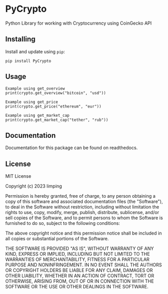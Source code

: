# PyCrypto
Python Library for working with Сryptocurrency using CoinGecko API



Installing
----------

Install and update using `pip`:


    pip install PyCrypto


Usage
-----

    
    
    
    Example using get_overview
    print(crypto.get_overview("bitcoin", "usd"))

    Example using get_price
    print(crypto.get_price("ethereum", "eur"))

    Example using get_market_cap
    print(crypto.get_market_cap("tether", "rub"))

    




Documentation
-------------

Documentation for this package can be found on readthedocs.



License
-------
MIT License

Copyright (c) 2023 limping

Permission is hereby granted, free of charge, to any person obtaining a copy
of this software and associated documentation files (the "Software"), to deal
in the Software without restriction, including without limitation the rights
to use, copy, modify, merge, publish, distribute, sublicense, and/or sell
copies of the Software, and to permit persons to whom the Software is
furnished to do so, subject to the following conditions:

The above copyright notice and this permission notice shall be included in all
copies or substantial portions of the Software.

THE SOFTWARE IS PROVIDED "AS IS", WITHOUT WARRANTY OF ANY KIND, EXPRESS OR
IMPLIED, INCLUDING BUT NOT LIMITED TO THE WARRANTIES OF MERCHANTABILITY,
FITNESS FOR A PARTICULAR PURPOSE AND NONINFRINGEMENT. IN NO EVENT SHALL THE
AUTHORS OR COPYRIGHT HOLDERS BE LIABLE FOR ANY CLAIM, DAMAGES OR OTHER
LIABILITY, WHETHER IN AN ACTION OF CONTRACT, TORT OR OTHERWISE, ARISING FROM,
OUT OF OR IN CONNECTION WITH THE SOFTWARE OR THE USE OR OTHER DEALINGS IN THE
SOFTWARE.

